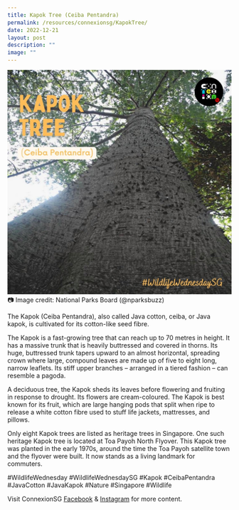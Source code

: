 ```yaml
---
title: Kapok Tree (Ceiba Pentandra)
permalink: /resources/connexionsg/KapokTree/
date: 2022-12-21
layout: post
description: ""
image: ""
---
```

![](/images/connexionsg/2023/320515200_717837292851565_1068675009286528984_n.jpg)
📷 Image credit: National Parks Board (@nparksbuzz)

The Kapok (Ceiba Pentandra), also called Java cotton, ceiba, or Java kapok, is cultivated for its cotton-like seed fibre.

The Kapok is a fast-growing tree that can reach up to 70 metres in height. It has a massive trunk that is heavily buttressed and covered in thorns. Its huge, buttressed trunk tapers upward to an almost horizontal, spreading crown where large, compound leaves are made up of five to eight long, narrow leaflets. Its stiff upper branches – arranged in a tiered fashion – can resemble a pagoda.

A deciduous tree, the Kapok sheds its leaves before flowering and fruiting in response to drought. Its flowers are cream-coloured. The Kapok is best known for its fruit, which are large hanging pods that split when ripe to release a white cotton fibre used to stuff life jackets, mattresses, and pillows.

Only eight Kapok trees are listed as heritage trees in Singapore. One such heritage Kapok tree is located at Toa Payoh North Flyover. This Kapok tree was planted in the early 1970s, around the time the Toa Payoh satellite town and the flyover were built. It now stands as a living landmark for commuters.

#WildlifeWednesday #WildlifeWednesdaySG #Kapok #CeibaPentandra #JavaCotton #JavaKapok #Nature #Singapore #Wildlife

Visit ConnexionSG [Facebook](https://www.facebook.com/ConnexionSG) & [Instagram](https://www.instagram.com/connexionsg/) for more content.